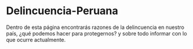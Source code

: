 # Delincuencia-Peruana
Dentro de esta página encontrarás razones de la delincuencia en nuestro país, ¿qué podemos hacer para protegernos? y sobre todo informar con lo que ocurre actualmente.
